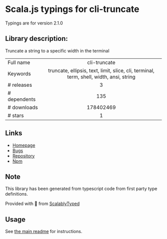
# Scala.js typings for cli-truncate

Typings are for version 2.1.0

## Library description:
Truncate a string to a specific width in the terminal

|                    |                 |
| ------------------ | :-------------: |
| Full name          | cli-truncate |
| Keywords           | truncate, ellipsis, text, limit, slice, cli, terminal, term, shell, width, ansi, string |
| # releases         | 3 |
| # dependents       | 135 |
| # downloads        | 178402469 |
| # stars            | 1 |

## Links
- [Homepage](https://github.com/sindresorhus/cli-truncate#readme)
- [Bugs](https://github.com/sindresorhus/cli-truncate/issues)
- [Repository](https://github.com/sindresorhus/cli-truncate)
- [Npm](https://www.npmjs.com/package/cli-truncate)
    


## Note
This library has been generated from typescript code from first party type definitions.

Provided with :purple_heart: from [ScalablyTyped](https://github.com/oyvindberg/ScalablyTyped)

## Usage
See [the main readme](../../readme.md) for instructions.


